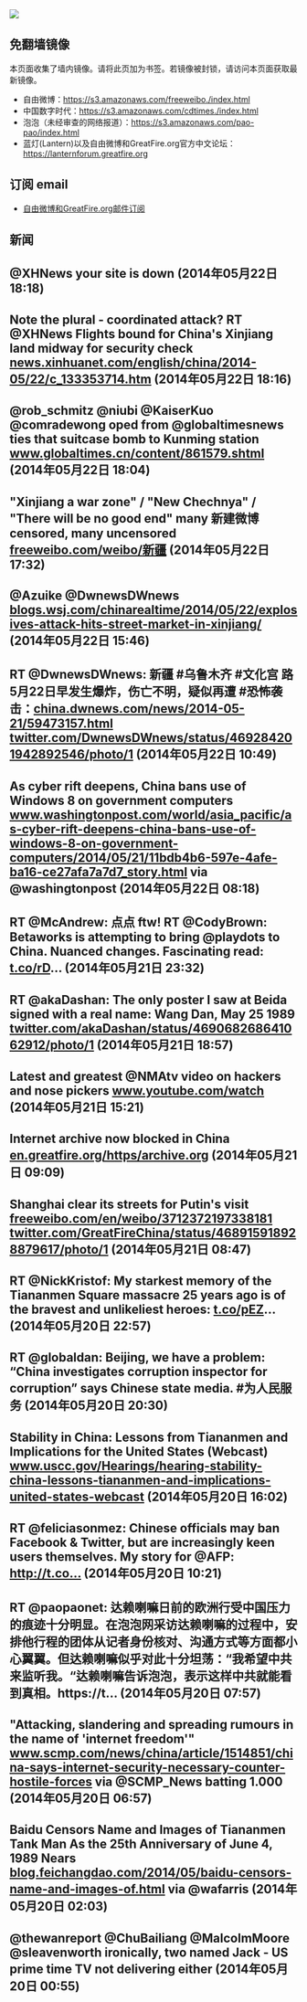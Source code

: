 <img src="https://raw.githubusercontent.com/greatfire/z/master/logos.gif" />

## 免翻墙镜像
本页面收集了墙内镜像。请将此页加为书签。若镜像被封锁，请访问本页面获取最新镜像。
* 自由微博：https://s3.amazonaws.com/freeweibo./index.html
* 中国数字时代：https://s3.amazonaws.com/cdtimes./index.html
* 泡泡（未经审查的网络报道）：https://s3.amazonaws.com/pao-pao/index.html
* 蓝灯(Lantern)以及自由微博和GreatFire.org官方中文论坛：https://lanternforum.greatfire.org

## 订阅 email
* <a href="https://greatfire.us7.list-manage.com/subscribe?u=854fca58782082e0cbdf204a0&id=c78949b93c">自由微博和GreatFire.org邮件订阅</a>
		
## 新闻
@XHNews your site is down (2014年05月22日 18:18)
 ---
Note the plural - coordinated attack? RT @XHNews Flights bound for China's Xinjiang land midway for security check <a href="http://news.xinhuanet.com/english/china/2014-05/22/c_133353714.htm">news.xinhuanet.com/english/china/2014-05/22/c_133353714.htm</a> (2014年05月22日 18:16)
 ---
@rob_schmitz @niubi @KaiserKuo @comradewong oped from @globaltimesnews ties that suitcase bomb to Kunming station <a href="http://www.globaltimes.cn/content/861579.shtml?utm_content=bufferc0929&utm_medium=social&utm_source=twitter.com&utm_campaign=buffer">www.globaltimes.cn/content/861579.shtml</a> (2014年05月22日 18:04)
 ---
"Xinjiang a war zone" / "New Chechnya" / "There will be no good end" many 新建微博 censored, many uncensored <a href="https://freeweibo.com/weibo/%E6%96%B0%E7%96%86?censored">freeweibo.com/weibo/新疆</a> (2014年05月22日 17:32)
 ---
@Azuike @DwnewsDWnews <a href="http://blogs.wsj.com/chinarealtime/2014/05/22/explosives-attack-hits-street-market-in-xinjiang/?mod=WSJBlog">blogs.wsj.com/chinarealtime/2014/05/22/explosives-attack-hits-street-market-in-xinjiang/</a> (2014年05月22日 15:46)
 ---
RT @DwnewsDWnews: 新疆 #乌鲁木齐 #文化宫 路5月22日早发生爆炸，伤亡不明，疑似再遭 #恐怖袭击：<a href="http://china.dwnews.com/news/2014-05-21/59473157.html">china.dwnews.com/news/2014-05-21/59473157.html</a> <a href="https://twitter.com/DwnewsDWnews/status/469284201942892546/photo/1">twitter.com/DwnewsDWnews/status/469284201942892546/photo/1</a> (2014年05月22日 10:49)
 ---
As cyber rift deepens, China bans use of Windows 8 on government computers <a href="http://www.washingtonpost.com/world/asia_pacific/as-cyber-rift-deepens-china-bans-use-of-windows-8-on-government-computers/2014/05/21/11bdb4b6-597e-4afe-ba16-ce27afa7a7d7_story.html">www.washingtonpost.com/world/asia_pacific/as-cyber-rift-deepens-china-bans-use-of-windows-8-on-government-computers/2014/05/21/11bdb4b6-597e-4afe-ba16-ce27afa7a7d7_story.html</a> via @washingtonpost (2014年05月22日 08:18)
 ---
RT @McAndrew: 点点 ftw! RT @CodyBrown: Betaworks is attempting to bring @playdots to China. Nuanced changes. Fascinating read: <a href="http://t.co/rD">t.co/rD</a>… (2014年05月21日 23:32)
 ---
RT @akaDashan: The only poster I saw at Beida signed with a real name: Wang Dan, May 25 1989 <a href="https://twitter.com/akaDashan/status/469068268641062912/photo/1">twitter.com/akaDashan/status/469068268641062912/photo/1</a> (2014年05月21日 18:57)
 ---
Latest and greatest @NMAtv video on hackers and nose pickers <a href="https://www.youtube.com/watch?v=wsndpFj_8sc">www.youtube.com/watch</a> (2014年05月21日 15:21)
 ---
Internet archive now blocked in China  <a href="https://en.greatfire.org/https/archive.org">en.greatfire.org/https/archive.org</a> (2014年05月21日 09:09)
 ---
Shanghai clear its streets for Putin's visit <a href="https://freeweibo.com/en/weibo/3712372197338181">freeweibo.com/en/weibo/3712372197338181</a> <a href="https://twitter.com/GreatFireChina/status/468915918928879617/photo/1">twitter.com/GreatFireChina/status/468915918928879617/photo/1</a> (2014年05月21日 08:47)
 ---
RT @NickKristof: My starkest memory of the Tiananmen Square massacre 25 years ago is of the bravest and unlikeliest heroes: <a href="http://t.co/pEZ">t.co/pEZ</a>… (2014年05月20日 22:57)
 ---
RT @globaldan: Beijing, we have a problem: “China investigates corruption inspector for corruption” says Chinese state media. #为人民服务 (2014年05月20日 20:30)
 ---
Stability in China: Lessons from Tiananmen and Implications for the United States (Webcast) <a href="http://www.uscc.gov/Hearings/hearing-stability-china-lessons-tiananmen-and-implications-united-states-webcast#sthash.Yy3YQSYa.dpuf">www.uscc.gov/Hearings/hearing-stability-china-lessons-tiananmen-and-implications-united-states-webcast</a> (2014年05月20日 16:02)
 ---
RT @feliciasonmez: Chinese officials may ban Facebook &amp; Twitter, but are increasingly keen users themselves. My story for @AFP: http://t.co… (2014年05月20日 10:21)
 ---
RT @paopaonet: 达赖喇嘛日前的欧洲行受中国压力的痕迹十分明显。在泡泡网采访达赖喇嘛的过程中，安排他行程的团体从记者身份核对、沟通方式等方面都小心翼翼。但达赖喇嘛似乎对此十分坦荡：“我希望中共来监听我。“达赖喇嘛告诉泡泡，表示这样中共就能看到真相。https://t… (2014年05月20日 07:57)
 ---
"Attacking, slandering and spreading rumours in the name of 'internet freedom'"  <a href="http://www.scmp.com/news/china/article/1514851/china-says-internet-security-necessary-counter-hostile-forces">www.scmp.com/news/china/article/1514851/china-says-internet-security-necessary-counter-hostile-forces</a> via @SCMP_News batting 1.000 (2014年05月20日 06:57)
 ---
Baidu Censors Name and Images of Tiananmen Tank Man As the 25th Anniversary of June 4, 1989 Nears <a href="http://blog.feichangdao.com/2014/05/baidu-censors-name-and-images-of.html">blog.feichangdao.com/2014/05/baidu-censors-name-and-images-of.html</a> via @wafarris (2014年05月20日 02:03)
 ---
@thewanreport @ChuBailiang @MalcolmMoore @sleavenworth ironically, two named Jack - US prime time TV not delivering either (2014年05月20日 00:55)
 ---
